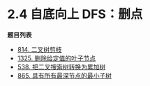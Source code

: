 # 2.4 自底向上 DFS：删点

**题目列表**

- [814. 二叉树剪枝](https://leetcode.cn/problems/binary-tree-pruning/description/)
- [1325. 删除给定值的叶子节点](https://leetcode.cn/problems/delete-leaves-with-a-given-value/description/)
- [538. 把二叉搜索树转换为累加树](https://leetcode.cn/problems/convert-bst-to-greater-tree/description/)
- [865. 具有所有最深节点的最小子树](https://leetcode.cn/problems/smallest-subtree-with-all-the-deepest-nodes/description/)
